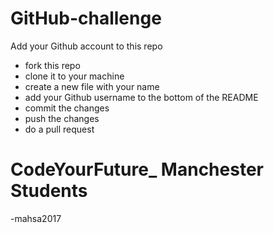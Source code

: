 # GitHub-challenge

Add your Github account to this repo 
- fork this repo
- clone it to your machine
- create a new file with your name
- add your Github username to the bottom of the README 
- commit the changes 
- push the changes
- do a pull request


# CodeYourFuture_ Manchester Students

-mahsa2017 
